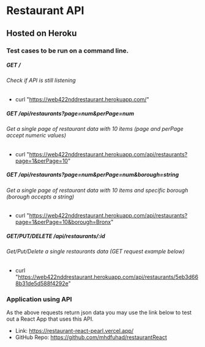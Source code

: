 # Restaurant API
## Hosted on Heroku
### Test cases to be run on a command line.
#####  GET /
###### Check if API is still listening
- curl "https://web422nddrestaurant.herokuapp.com/"
##### GET /api/restaurants?page=**num**&perPage=**num**
###### Get a single page of restaurant data with 10 items (page and perPage accept numeric values)
- curl "https://web422nddrestaurant.herokuapp.com/api/restaurants?page=1&perPage=10" 
##### GET /api/restaurants?page=**num**&perPage=**num**&borough=**string** 
###### Get a single page of restaurant data with 10 items and specific borough (borough accepts a string)
- curl "https://web422nddrestaurant.herokuapp.com/api/restaurants?page=1&perPage=10&borough=Bronx"
##### GET/PUT/DELETE /api/restaurants/:id
###### Get/Put/Delete a single restaurants data (GET request example below)
- curl "https://web422nddrestaurant.herokuapp.com/api/restaurants/5eb3d668b31de5d588f4292e"

### Application using API
As the above requests return json data you may use the link  below to test out a React App that uses this API.
- Link: https://restaurant-react-pearl.vercel.app/
- GitHub Repo: https://github.com/mhdfuhad/restaurantReact
